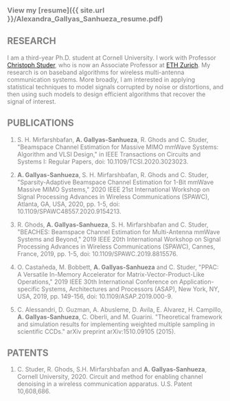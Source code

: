 <span style="color: grey;">

### View my **[resume]({{ site.url }}/Alexandra_Gallyas_Sanhueza_resume.pdf)** 


## RESEARCH

I am a third-year Ph.D. student at Cornell University. I work with Professor [Christoph Studer](http://vip.ece.cornell.edu), who is now an Associate Professor at [ETH Zurich](https://iis.ee.ethz.ch/people/person-detail.cstuder.html). My research is on baseband algorithms for wireless multi-antenna communication systems. More broadly, I am interested in applying statistical techniques to model signals corrupted by noise or distortions, and then using such models to design efficient algorithms that recover the signal of interest. 


## PUBLICATIONS

1. S. H. Mirfarshbafan, **A. Gallyas-Sanhueza**, R. Ghods and C. Studer, "Beamspace Channel Estimation for Massive MIMO mmWave Systems: Algorithm and VLSI Design," in IEEE Transactions on Circuits and Systems I: Regular Papers, doi: 10.1109/TCSI.2020.3023023.

1. **A. Gallyas-Sanhueza**, S. H. Mirfarshbafan, R. Ghods and C. Studer, "Sparsity-Adaptive Beamspace Channel Estimation for 1-Bit mmWave Massive MIMO Systems," 2020 IEEE 21st International Workshop on Signal Processing Advances in Wireless Communications (SPAWC), Atlanta, GA, USA, 2020, pp. 1-5, doi: 10.1109/SPAWC48557.2020.9154213.

1. R. Ghods, **A. Gallyas-Sanhueza**, S. H. Mirfarshbafan and C. Studer, "BEACHES: Beamspace Channel Estimation for Multi-Antenna mmWave Systems and Beyond," 2019 IEEE 20th International Workshop on Signal Processing Advances in Wireless Communications (SPAWC), Cannes, France, 2019, pp. 1-5, doi: 10.1109/SPAWC.2019.8815576.

1. O. Castañeda, M. Bobbett, **A. Gallyas-Sanhueza** and C. Studer, "PPAC: A Versatile In-Memory Accelerator for Matrix-Vector-Product-Like Operations," 2019 IEEE 30th International Conference on Application-specific Systems, Architectures and Processors (ASAP), New York, NY, USA, 2019, pp. 149-156, doi: 10.1109/ASAP.2019.000-9.

1. C. Alessandri, D. Guzman, A. Abusleme, D. Avila, E. Alvarez, H. Campillo, **A. Gallyas-Sanhueza**, C. Oberli, and M. Guarini. "Theoretical framework and simulation results for implementing weighted multiple sampling in scientific CCDs." arXiv preprint arXiv:1510.09105 (2015).

## PATENTS

1. C. Studer, R. Ghods, S.H. Mirfarshbafan and **A. Gallyas-Sanhueza**, Cornell University, 2020. Circuit and method for enabling channel denoising in a wireless communication apparatus. U.S. Patent 10,608,686.
